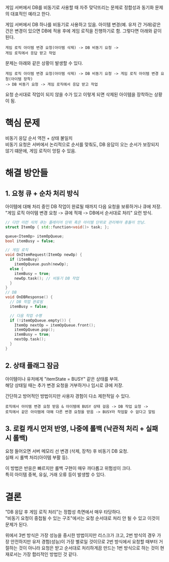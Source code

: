 게임 서버에서 DB를 비동기로 사용할 때 자주 맞닥뜨리는 문제로 정합성과 동기화 문제의 대표적인 예라고 한다.<br/>

게임 서버에서 DB 하나를 비동기로 사용하고 있음. 아이템 변경(예. 유저 간 거래)같은 건은 변경이 있으면 DB에 적용 후에 게임 로직을 진행하기로 함.
그렇다면 아래와 같이 된다.
```
게임 로직 아이템 변경 요청(아이템 삭제) -> DB 비동기 요청 ->
게임 로직에서 응답 받고 작업
```

문제는 아래와 같은 상황이 발생할 수 있다.
```
게임 로직 아이템 변경 요청(아이템 삭제) -> DB 비동기 요청 -> 게임 로직 아이템 변경 요청(아이템 장착)
-> DB 비동기 요청 -> 게임 로직에서 응답 받고 작업
```
요청 순서대로 작업이 되지 않을 수가 있고 이렇게 되면 삭제된 아이템을 장착하는 상황이 됨. <br/>

# 핵심 문제
비동기 응답 순서 역전 + 상태 불일치<br/>
비동기 요청은 서버에서 논리적으로 순서를 맞춰도, DB 응답이 오는 순서가 보장되지 않기 떄문에, 게임 로직이 엉킬 수 있음.

# 해결 방안들
## 1. 요청 큐 + 순차 처리 방식
아이템에 대해 처리 중인 DB 작업이 완료될 때까지 다음 요청을 보류하거나 큐에 저장.<br/>
"게임 로직 아이템 변경 요청 -> 큐에 적재 -> DB에서 순서대로 처리" 요런 방식.<br/>

```c++
// 다만 이런 식의 큐는 플레이어 단위 혹은 아이템 단위로 관리해야 충돌이 안남.
struct ItemOp { std::function<void()> task; };

queue<ItemOp> itemOpQueue;
bool itemBusy = false;

// 게임 로직
void OnItemRequest(ItemOp newOp) {
  if (itemBusy)
    itemOpQueue.push(newOp);
  else {
    itemBusy = true;
    newOp.task(); // 비동기 DB 작업
  }
}
// DB
void OnDBResponse() {
  // DB 작업 완료됨
  itemBusy = false;

  // 다음 작업 수행
  if (!itemOpQueue.empty()) {
    ItemOp nextOp = itemOpQueue.front();
    itemOpQueue.pop();
    itemBusy = true;
    nextOp.task();
  }
}
```

## 2. 상태 플래그 잠금
아이템이나 유저에게 "itemState = BUSY" 같은 상태를 부여.<br/>
해당 상태일 때는 추가 변경 요청을 거부하거나 임시로 큐에 저장.<br/>

간단하고 방어적인 방법이지만 사용자 경험이 다소 제한적일 수 있다.
```
로직에서 아이템 변경 요청 받음 & 아이템에 BUSY 상태 걸음 -> DB 작업 요청 ->
로직에서 같은 아이템에 대해 다른 변경 요청을 받음 -> BUSY라 작업할 수 없다고 알림
```

## 3. 로컬 캐시 먼저 반영, 나중에 롤백 (낙관적 처리 + 실패 시 롤백)
요청 들어오면 서버 메모리 선 변경 (삭제, 장착) 후 비동기 DB 요청.<br/>
실패 시 롤백 처리(아이템 부활 등).<br/>

이 방법은 반응은 빠르지만 롤백 구현이 매우 까다롭고 위험성이 크다.<br/>
특히 아이템 중복, 유실, 거래 오류 등이 발생할 수 있다.<br/>

# 결론
"DB 응답 후 게임 로직 처리"는 정합성 측면에서 매우 타당하다.<br/>
"비동기 요청이 중첩될 수 있는 구조"에서는 요청 순서대로 처리 안 될 수 있고 이것이 문제가 된다.<br/>

위에서 3번 방식은 가장 성능을 중시한 방법이지만 리스크가 크고, 2번 방식의 경우 가장 안전하지만 유저 경험(성능)이 가장 별로일 것이므로
2번 방식에서 요청할 때부터 거절하는 것이 아니라 요청은 받고 순서대로 처리하게끔 만드는 1번 방식으로 하는 것이 현재로서는 가장
합리적인 방법인 것 같다.


